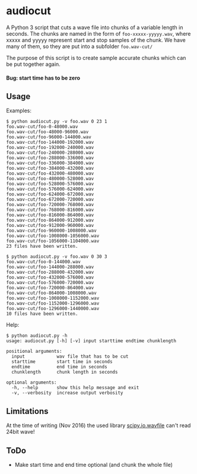 # audiocut
A Python 3 script that cuts a wave file into chunks of a variable length in seconds.
The chunks are named in the form of `foo-xxxxx-yyyyy.wav`, where xxxxx and yyyyy represent start and stop samples of the chunk. We have many of them, so they are put into a subfolder `foo.wav-cut/`

The purpose of this script is to create sample accurate chunks which can be put together again.

#### Bug: start time has to be zero ####

## Usage ##
Examples:

    $ python audiocut.py -v foo.wav 0 23 1
    foo.wav-cut/foo-0-48000.wav
    foo.wav-cut/foo-48000-96000.wav
    foo.wav-cut/foo-96000-144000.wav
    foo.wav-cut/foo-144000-192000.wav
    foo.wav-cut/foo-192000-240000.wav
    foo.wav-cut/foo-240000-288000.wav
    foo.wav-cut/foo-288000-336000.wav
    foo.wav-cut/foo-336000-384000.wav
    foo.wav-cut/foo-384000-432000.wav
    foo.wav-cut/foo-432000-480000.wav
    foo.wav-cut/foo-480000-528000.wav
    foo.wav-cut/foo-528000-576000.wav
    foo.wav-cut/foo-576000-624000.wav
    foo.wav-cut/foo-624000-672000.wav
    foo.wav-cut/foo-672000-720000.wav
    foo.wav-cut/foo-720000-768000.wav
    foo.wav-cut/foo-768000-816000.wav
    foo.wav-cut/foo-816000-864000.wav
    foo.wav-cut/foo-864000-912000.wav
    foo.wav-cut/foo-912000-960000.wav
    foo.wav-cut/foo-960000-1008000.wav
    foo.wav-cut/foo-1008000-1056000.wav
    foo.wav-cut/foo-1056000-1104000.wav
    23 files have been written.

    $ python audiocut.py -v foo.wav 0 30 3
    foo.wav-cut/foo-0-144000.wav
    foo.wav-cut/foo-144000-288000.wav
    foo.wav-cut/foo-288000-432000.wav
    foo.wav-cut/foo-432000-576000.wav
    foo.wav-cut/foo-576000-720000.wav
    foo.wav-cut/foo-720000-864000.wav
    foo.wav-cut/foo-864000-1008000.wav
    foo.wav-cut/foo-1008000-1152000.wav
    foo.wav-cut/foo-1152000-1296000.wav
    foo.wav-cut/foo-1296000-1440000.wav
    10 files have been written.

Help:

    $ python audiocut.py -h
    usage: audiocut.py [-h] [-v] input starttime endtime chunklength

    positional arguments:
      input            wav file that has to be cut
      starttime        start time in seconds
      endtime          end time in seconds
      chunklength      chunk length in seconds

    optional arguments:
      -h, --help       show this help message and exit
      -v, --verbosity  increase output verbosity

## Limitations ##
At the time of writing (Nov 2016) the used library [scipy.io.wavfile](https://docs.scipy.org/doc/scipy/reference/generated/scipy.io.wavfile.read.html) can't read 24bit wave!

## ToDo ##
* Make start time and end time optional (and chunk the whole file)
